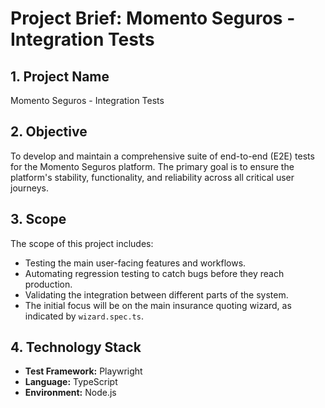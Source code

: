 # Project Brief: Momento Seguros - Integration Tests

## 1. Project Name
Momento Seguros - Integration Tests

## 2. Objective
To develop and maintain a comprehensive suite of end-to-end (E2E) tests for the Momento Seguros platform. The primary goal is to ensure the platform's stability, functionality, and reliability across all critical user journeys.

## 3. Scope
The scope of this project includes:
- Testing the main user-facing features and workflows.
- Automating regression testing to catch bugs before they reach production.
- Validating the integration between different parts of the system.
- The initial focus will be on the main insurance quoting wizard, as indicated by `wizard.spec.ts`.

## 4. Technology Stack
- **Test Framework:** Playwright
- **Language:** TypeScript
- **Environment:** Node.js
